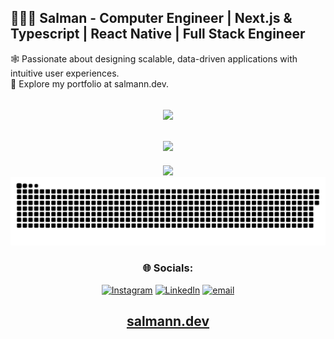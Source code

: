 ## 🧑🏽‍💻 Salman - Computer Engineer | Next.js & Typescript | React Native | Full Stack Engineer
🕸️ Passionate about designing scalable, data-driven applications with intuitive user experiences. <br>💼 Explore my portfolio at salmann.dev.

<div align="center">



![](https://nirzak-streak-stats.vercel.app/?user=thesalmanx&theme=radical&hide_border=true)<br/><br/>
![](https://github-readme-stats.vercel.app/api/top-langs/?username=thesalmanx&theme=radical&hide_border=true&include_all_commits=true&count_private=false&layout=compact)
---
[![](https://visitcount.itsvg.in/api?id=thesalmanx&icon=0&color=0)](https://visitcount.itsvg.in)
![snake gif](https://github.com/thesalmanx/thesalmanx/blob/output/github-snake-dark.svg)
### 🌐 Socials:
[![Instagram](https://img.shields.io/badge/Instagram-%23E4405F.svg?logo=Instagram&logoColor=white)](https://instagram.com/https://www.instagram.com/salmann.ii) [![LinkedIn](https://img.shields.io/badge/LinkedIn-%230077B5.svg?logo=linkedin&logoColor=white)](https://linkedin.com/in/https://linkedin.com/in/thesalmanx) [![email](https://img.shields.io/badge/Email-D14836?logo=gmail&logoColor=white)](mailto:thesalmanx@gmail.com) 
## [salmann.dev](https://salmann.dev)

</div>
